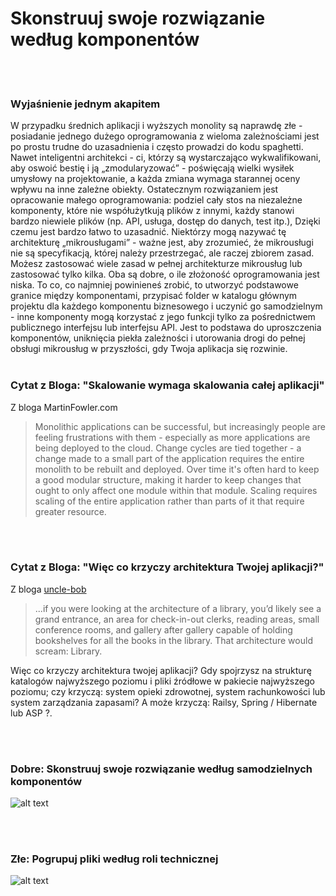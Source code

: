 # Skonstruuj swoje rozwiązanie według komponentów

<br/><br/>

### Wyjaśnienie jednym akapitem

W przypadku średnich aplikacji i wyższych monolity są naprawdę złe - posiadanie jednego dużego oprogramowania z wieloma zależnościami jest po prostu trudne do uzasadnienia i często prowadzi do kodu spaghetti. Nawet inteligentni architekci - ci, którzy są wystarczająco wykwalifikowani, aby oswoić bestię i ją „zmodularyzować” - poświęcają wielki wysiłek umysłowy na projektowanie, a każda zmiana wymaga starannej oceny wpływu na inne zależne obiekty. Ostatecznym rozwiązaniem jest opracowanie małego oprogramowania: podziel cały stos na niezależne komponenty, które nie współużytkują plików z innymi, każdy stanowi bardzo niewiele plików (np. API, usługa, dostęp do danych, test itp.), Dzięki czemu jest bardzo łatwo to uzasadnić. Niektórzy mogą nazywać tę architekturę „mikrousługami” - ważne jest, aby zrozumieć, że mikrousługi nie są specyfikacją, której należy przestrzegać, ale raczej zbiorem zasad. Możesz zastosować wiele zasad w pełnej architekturze mikrousług lub zastosować tylko kilka. Oba są dobre, o ile złożoność oprogramowania jest niska. To co, co najmniej powinieneś zrobić, to utworzyć podstawowe granice między komponentami, przypisać folder w katalogu głównym projektu dla każdego komponentu biznesowego i uczynić go samodzielnym - inne komponenty mogą korzystać z jego funkcji tylko za pośrednictwem publicznego interfejsu lub interfejsu API. Jest to podstawa do uproszczenia komponentów, uniknięcia piekła zależności i utorowania drogi do pełnej obsługi mikrousług w przyszłości, gdy Twoja aplikacja się rozwinie.
<br/><br/>

### Cytat z Bloga: "Skalowanie wymaga skalowania całej aplikacji"

 Z bloga MartinFowler.com

> Monolithic applications can be successful, but increasingly people are feeling frustrations with them - especially as more applications are being deployed to the cloud. Change cycles are tied together - a change made to a small part of the application requires the entire monolith to be rebuilt and deployed. Over time it's often hard to keep a good modular structure, making it harder to keep changes that ought to only affect one module within that module. Scaling requires scaling of the entire application rather than parts of it that require greater resource.

<br/><br/>

### Cytat z Bloga: "Więc co krzyczy architektura Twojej aplikacji?"

 Z bloga [uncle-bob](https://8thlight.com/blog/uncle-bob/2011/09/30/Screaming-Architecture.html) 

> ...if you were looking at the architecture of a library, you’d likely see a grand entrance, an area for check-in-out clerks, reading areas, small conference rooms, and gallery after gallery capable of holding bookshelves for all the books in the library. That architecture would scream: Library.<br/>

Więc co krzyczy architektura twojej aplikacji? Gdy spojrzysz na strukturę katalogów najwyższego poziomu i pliki źródłowe w pakiecie najwyższego poziomu; czy krzyczą: system opieki zdrowotnej, system rachunkowości lub system zarządzania zapasami? A może krzyczą: Railsy, Spring / Hibernate lub ASP ?.

<br/><br/>

### Dobre: Skonstruuj swoje rozwiązanie według samodzielnych komponentów

![alt text](https://github.com/i0natan/nodebestpractices/blob/master/assets/images/structurebycomponents.PNG "Structuring solution by components")

<br/><br/>

### Złe: Pogrupuj pliki według roli technicznej

![alt text](https://github.com/i0natan/nodebestpractices/blob/master/assets/images/structurebyroles.PNG "Structuring solution by technical roles")
